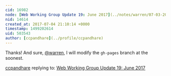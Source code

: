 ```yaml
---
cid: 16982
node: [Web Working Group Update 19: June 2017](../notes/warren/07-03-2017/web-working-group-update-19-june-2017)
nid: 14614
created_at: 2017-07-04 21:10:14 +0000
timestamp: 1499202614
uid: 503543
author: [ccpandhare](../profile/ccpandhare)
---
```


Thanks!
And sure, [@warren](/profile/warren), I will modify the `gh-pages` branch at the soonest.

[ccpandhare](../profile/ccpandhare) replying to: [Web Working Group Update 19: June 2017](../notes/warren/07-03-2017/web-working-group-update-19-june-2017)

